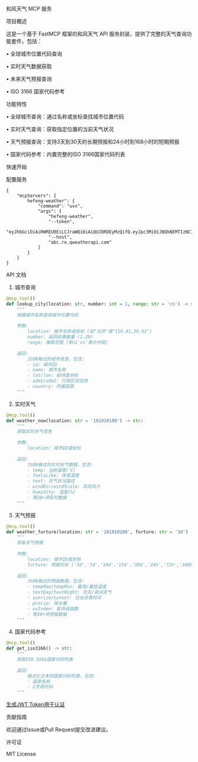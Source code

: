 和风天气 MCP 服务

项目概述

这是一个基于 FastMCP 框架的和风天气 API 服务封装，提供了完整的天气查询功能套件，包括：

• 全球城市位置代码查询

• 实时天气数据获取

• 未来天气预报查询

• ISO 3166 国家代码参考


功能特性

• 全球城市查询：通过名称或坐标查找城市位置代码

• 实时天气查询：获取指定位置的当前天气状况

• 天气预报查询：支持3天到30天的长期预报和24小时到168小时的短期预报

• 国家代码参考：内置完整的ISO 3166国家代码列表


快速开始



配置服务

```
{
    "mcpServers": {
        hefeng-weather": {
            "command": "uvx",
            "args": [
                "hefeng-weather",
                "--token",
                "eyJhbGciOiAiRWREU0EiLCJraWQiOiAiQUJDRDEyMzQifQ.eyJpc3MiOiJBQkNEMTIzNCIsImlhdCI6MTcwMzkxMjQwMCwiZXhwIjoxNzAzOTEyOTQwfQ.MEQCIFGLmpmAEwuhB74mR04JWg_odEau6KYHYLRXs8Bp_miIAiBMU5O13vnv9ieEBSK71v4UULMI4K5T9El6bCxBkW4BdA,
                "--host",
                "abc.re.qweatherapi.com"
            ]
        }
    }
}
```

API 文档

1. 城市查询

```python
@mcp.tool()
def lookup_city(location: str, number: int = 1, range: str = 'cn') -> str:
    """
    根据城市名称查询城市位置代码
    
    参数:
        location: 城市名称或坐标 (如"北京"或"116.41,39.92")
        number: 返回结果数量 (1-20)
        range: 搜索范围 (默认'cn'表示中国)
    
    返回:
        JSON格式的城市信息，包含:
        - id: 城市ID
        - name: 城市名称
        - lat/lon: 经纬度坐标
        - adm1/adm2: 行政区划信息
        - country: 所属国家
    """
```

2. 实时天气

```python
@mcp.tool()
def weather_now(location: str = '101010100') -> str:
    """
    获取实时天气信息
    
    参数:
        location: 城市ID或坐标
    
    返回:
        JSON格式的实时天气数据，包含:
        - temp: 当前温度(℃)
        - feelsLike: 体感温度
        - text: 天气状况描述
        - windDir/windScale: 风向风力
        - humidity: 湿度(%)
        - 等20+项实时数据
    """
```

3. 天气预报

```python
@mcp.tool()
def weather_furture(location: str = '101010100', furture: str = '3d') -> str:
    """
    获取天气预报
    
    参数:
        location: 城市ID或坐标
        furture: 预报时长 ('3d','7d','10d','15d','30d','24h','72h','168h')
    
    返回:
        JSON格式的预报数据，包含:
        - tempMax/tempMin: 最高/最低温度
        - textDay/textNight: 白天/夜间天气
        - sunrise/sunset: 日出日落时间
        - precip: 降水量
        - uvIndex: 紫外线指数
        - 等30+项预报数据
    """
```

4. 国家代码参考

```python
@mcp.tool()
def get_iso3166() -> str:
    """
    获取ISO 3166国家代码列表
    
    返回:
        格式化文本的国家代码列表，包含:
        - 国家名称
        - 2字母代码
    """
```



[生成JWT Token用于认证](https://dev.qweather.com/docs/configuration/authentication/)



贡献指南

欢迎通过Issue或Pull Request提交改进建议。

许可证

MIT License